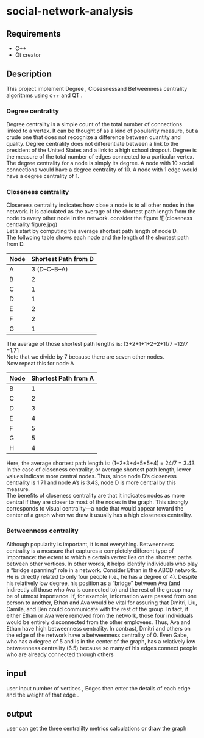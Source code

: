 # social-network-analysis

## Requirements 
- C++ 
- Qt creator 
## Description
This project implement Degree , Closesnessand Betweenness centrality algorithms using c++ and QT .
### Degree centrality 
Degree centrality is a simple count of the total number of connections linked to a vertex. It can be thought of as a kind of popularity measure, but a crude one that does not recognize a difference between quantity and quality. Degree centrality does not differentiate between a link to the president of the United States and a link to a high school dropout. Degree is the measure of the total number of edges connected to a particular vertex.
The degree centrality for a node is simply its degree. A node with 10 social connections would have a degree centrality of 10. A node with 1 edge would have a degree centrality of 1.
### Closeness centrality
Closeness centrality indicates how close a node is to all other nodes in the network. It is calculated as the average of the shortest path length from the node to every other node in the network. consider the figure 
![](closeness centrality figure.jpg)  
Let’s start by computing the average shortest path length of node D.  
The follwoing table shows each node and the length of the shortest path from D.

| Node | Shortest Path from D |
| ------------- | ------------- |
| A  | 3 (D–C–B–A) |
| B  | 2   |
| C  |  1             |
| D  |   1            |
| E  |    2           |
| F  |     2          |
| G  |     1          |

The average of those shortest path lengths is: (3+2+1+1+2+2+1)/7 =12/7 =1.71  
Note that we divide by 7 because there are seven other nodes.  
Now repeat this for node A  

| Node | Shortest Path from A |
| ------------- | ------------- |
| B  | 1 |
| C  | 2   |
| D  |  3             |
| E  |   4            |
| F  |    5           |
| G  |     5          |
| H  |     4          |

Here, the average shortest path length is: (1+2+3+4+5+5+4) = 24/7 = 3.43  
In the case of closeness centrality, or average shortest path length, lower values indicate more central nodes. Thus, since node D’s closeness centrality is 1.71 and node A’s is 3.43, node D is more central by this measure.  
The benefits of closeness centrality are that it indicates nodes as more central if they are closer to most of the nodes in the graph. This strongly corresponds to visual centrality—a node that would appear toward the center of a graph when we draw it usually has a high closeness centrality.  

### Betweenness centrality
Although popularity is important, it is not everything. Betweenness centrality is a measure that captures a completely different type of importance: the extent to which a certain vertex lies on the shortest paths between other vertices. In other words, it helps identify individuals who play a “bridge spanning” role in a network. Consider Ethan in the ABCD network. He is directly related to only four people (i.e., he has a degree of 4). Despite his relatively low degree, his position as a “bridge” between Ava (and indirectly all those who Ava is connected to) and the rest of the group may be of utmost importance. If, for example, information were passed from one person to another, Ethan and Ava would be vital for assuring that Dmitri, Liu, Camila, and Ben could communicate with the rest of the group. In fact, if either Ethan or Ava were removed from the network, those four individuals would be entirely disconnected from the other employees. Thus, Ava and Ethan have high betweenness centrality. In contrast, Dmitri and others on the edge of the network have a betweenness centrality of 0. Even Gabe, who has a degree of 5 and is in the center of the graph, has a relatively low betweenness centrality (6.5) because so many of his edges connect people who are already connected through others

## input 
user input number of vertices , Edges then enter the details of each edge and the weight of that edge .

## output 
user can get the three centralilty metrics calculations or draw the graph 
